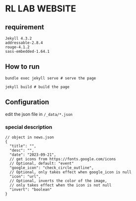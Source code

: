 # RL LAB WEBSITE

## requirement
```
Jekyll 4.3.2
addressable-2.8.4
rouge-4.1.2
sass-embedded-1.64.1
```

## How to run
```shell
bundle exec jekyll serve # serve the page

jekyll build # build the page
```

## Configuration
edit the json file in ``/_data/*.json``
### special description

```json5
// object in news.json
{
  "title": "",
  "desc": "",
  "date": "2023-09-21",
  // get icons from https://fonts.google.com/icons
  // Optional, default: "event"
  "google_icon": "check_circle_outline",
  // Optional, only takes effect when google_icon is null
  "icon": "url",
  // Optional, inverts the color of the image,
  // only takes effect when the icon is not null
  "invert": "boolean"
}
```
